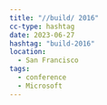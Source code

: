 ```yaml
---
title: "//build/ 2016"
cc-type: hashtag
date: 2023-06-27
hashtag: "build-2016"
location:
  - San Francisco
tags:
  - conference
  - Microsoft
---
```

